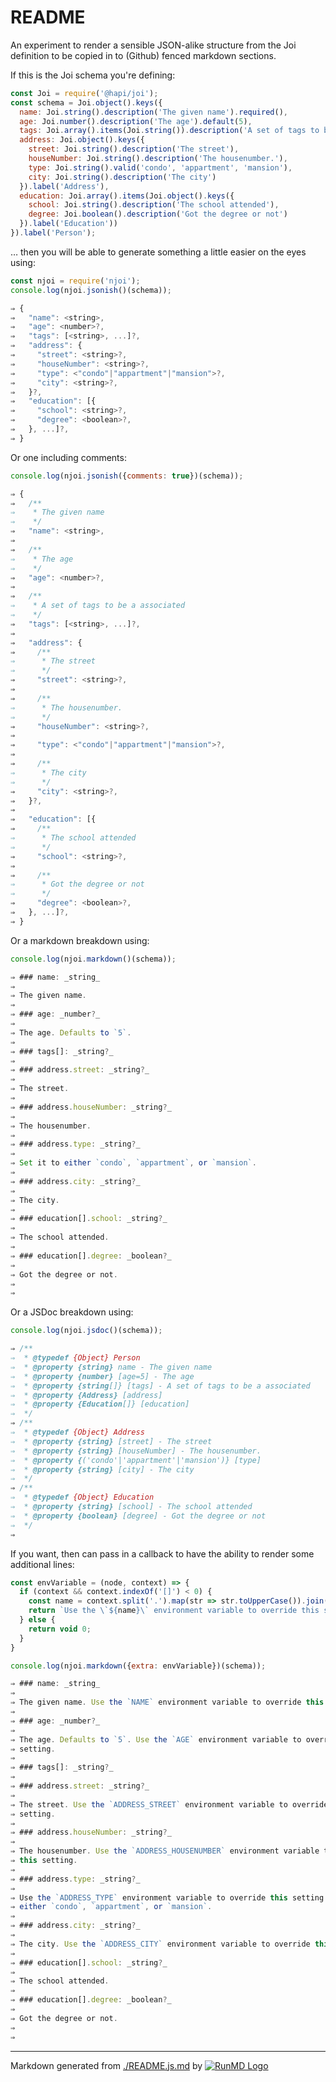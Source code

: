 <!--
  -- This file is auto-generated from ./README.js.md. Changes should be made there.
  -->

# README

An experiment to render a sensible JSON-alike structure from the Joi definition
to be copied in to (Github) fenced markdown sections.

If this is the Joi schema you're defining:

```javascript
const Joi = require('@hapi/joi');
const schema = Joi.object().keys({
  name: Joi.string().description('The given name').required(),
  age: Joi.number().description('The age').default(5),
  tags: Joi.array().items(Joi.string()).description('A set of tags to be a associated'),
  address: Joi.object().keys({
    street: Joi.string().description('The street'),
    houseNumber: Joi.string().description('The housenumber.'),
    type: Joi.string().valid('condo', 'appartment', 'mansion'),
    city: Joi.string().description('The city')
  }).label('Address'),
  education: Joi.array().items(Joi.object().keys({
    school: Joi.string().description('The school attended'),
    degree: Joi.boolean().description('Got the degree or not')
  }).label('Education'))
}).label('Person');

```

… then you will be able to generate something a little easier on the eyes using:

```javascript
const njoi = require('njoi');
console.log(njoi.jsonish()(schema));

⇒ {
⇒   "name": <string>,
⇒   "age": <number>?,
⇒   "tags": [<string>, ...]?,
⇒   "address": {
⇒     "street": <string>?,
⇒     "houseNumber": <string>?,
⇒     "type": <"condo"|"appartment"|"mansion">?,
⇒     "city": <string>?,
⇒   }?,
⇒   "education": [{
⇒     "school": <string>?,
⇒     "degree": <boolean>?,
⇒   }, ...]?,
⇒ }
```

Or one including comments:

```javascript
console.log(njoi.jsonish({comments: true})(schema));

⇒ {
⇒   /**
⇒    * The given name
⇒    */
⇒   "name": <string>,
⇒ 
⇒   /**
⇒    * The age
⇒    */
⇒   "age": <number>?,
⇒ 
⇒   /**
⇒    * A set of tags to be a associated
⇒    */
⇒   "tags": [<string>, ...]?,
⇒ 
⇒   "address": {
⇒     /**
⇒      * The street
⇒      */
⇒     "street": <string>?,
⇒ 
⇒     /**
⇒      * The housenumber.
⇒      */
⇒     "houseNumber": <string>?,
⇒ 
⇒     "type": <"condo"|"appartment"|"mansion">?,
⇒ 
⇒     /**
⇒      * The city
⇒      */
⇒     "city": <string>?,
⇒   }?,
⇒ 
⇒   "education": [{
⇒     /**
⇒      * The school attended
⇒      */
⇒     "school": <string>?,
⇒ 
⇒     /**
⇒      * Got the degree or not
⇒      */
⇒     "degree": <boolean>?,
⇒   }, ...]?,
⇒ }
```

Or a markdown breakdown using:

```javascript
console.log(njoi.markdown()(schema));

⇒ ### name: _string_
⇒ 
⇒ The given name.
⇒ 
⇒ ### age: _number?_
⇒ 
⇒ The age. Defaults to `5`.
⇒ 
⇒ ### tags[]: _string?_
⇒ 
⇒ ### address.street: _string?_
⇒ 
⇒ The street.
⇒ 
⇒ ### address.houseNumber: _string?_
⇒ 
⇒ The housenumber.
⇒ 
⇒ ### address.type: _string?_
⇒ 
⇒ Set it to either `condo`, `appartment`, or `mansion`.
⇒ 
⇒ ### address.city: _string?_
⇒ 
⇒ The city.
⇒ 
⇒ ### education[].school: _string?_
⇒ 
⇒ The school attended.
⇒ 
⇒ ### education[].degree: _boolean?_
⇒ 
⇒ Got the degree or not.
⇒ 
⇒ 
```

Or a JSDoc breakdown using:

```javascript
console.log(njoi.jsdoc()(schema));

⇒ /**
⇒  * @typedef {Object} Person
⇒  * @property {string} name - The given name
⇒  * @property {number} [age=5] - The age
⇒  * @property {string[]} [tags] - A set of tags to be a associated
⇒  * @property {Address} [address]
⇒  * @property {Education[]} [education]
⇒  */
⇒ /**
⇒  * @typedef {Object} Address
⇒  * @property {string} [street] - The street
⇒  * @property {string} [houseNumber] - The housenumber.
⇒  * @property {('condo'|'appartment'|'mansion')} [type]
⇒  * @property {string} [city] - The city
⇒  */
⇒ /**
⇒  * @typedef {Object} Education
⇒  * @property {string} [school] - The school attended
⇒  * @property {boolean} [degree] - Got the degree or not
⇒  */
⇒ 
```


If you want, then can pass in a callback to have the ability to render some
additional lines:

```javascript
const envVariable = (node, context) => {
  if (context && context.indexOf('[]') < 0) {
    const name = context.split('.').map(str => str.toUpperCase()).join('_');
    return `Use the \`${name}\` environment variable to override this setting.`
  } else {
    return void 0;
  }
}

console.log(njoi.markdown({extra: envVariable})(schema));

⇒ ### name: _string_
⇒ 
⇒ The given name. Use the `NAME` environment variable to override this setting.
⇒ 
⇒ ### age: _number?_
⇒ 
⇒ The age. Defaults to `5`. Use the `AGE` environment variable to override this 
⇒ setting.
⇒ 
⇒ ### tags[]: _string?_
⇒ 
⇒ ### address.street: _string?_
⇒ 
⇒ The street. Use the `ADDRESS_STREET` environment variable to override this 
⇒ setting.
⇒ 
⇒ ### address.houseNumber: _string?_
⇒ 
⇒ The housenumber. Use the `ADDRESS_HOUSENUMBER` environment variable to override 
⇒ this setting.
⇒ 
⇒ ### address.type: _string?_
⇒ 
⇒ Use the `ADDRESS_TYPE` environment variable to override this setting. Set it to 
⇒ either `condo`, `appartment`, or `mansion`.
⇒ 
⇒ ### address.city: _string?_
⇒ 
⇒ The city. Use the `ADDRESS_CITY` environment variable to override this setting.
⇒ 
⇒ ### education[].school: _string?_
⇒ 
⇒ The school attended.
⇒ 
⇒ ### education[].degree: _boolean?_
⇒ 
⇒ Got the degree or not.
⇒ 
⇒ 
```


----
Markdown generated from [./README.js.md](README.js.md) by [![RunMD Logo](http://i.imgur.com/h0FVyzU.png)](https://github.com/broofa/runmd)